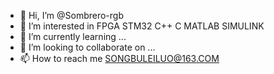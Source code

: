 - 👋 Hi, I’m @Sombrero-rgb
- 👀 I’m interested in FPGA STM32 C++ C MATLAB SIMULINK
- 🌱 I’m currently learning ...
- 💞️ I’m looking to collaborate on ...
- 📫 How to reach me SONGBULEILUO@163.COM

<!---
Sombrero-rgb/Sombrero-rgb is a ✨ special ✨ repository because its `README.md` (this file) appears on your GitHub profile.
You can click the Preview link to take a look at your changes.
--->
